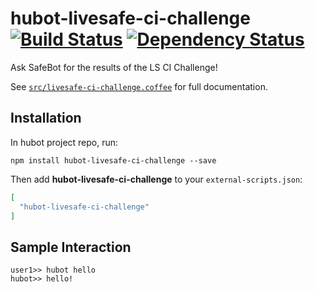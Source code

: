 # hubot-livesafe-ci-challenge [![Build Status](https://travis-ci.org/LiveSafe/hubot-livesafe-ci-challenge.svg?branch=master)](https://travis-ci.org/LiveSafe/hubot-livesafe-ci-challenge) [![Dependency Status](https://www.versioneye.com/user/projects/54be96f26c003567fd000008/badge.svg?style=flat)](https://www.versioneye.com/user/projects/54be96f26c003567fd000008)

Ask SafeBot for the results of the LS CI Challenge! 

See [`src/livesafe-ci-challenge.coffee`](src/livesafe-ci-challenge.coffee) for full documentation.

## Installation

In hubot project repo, run:

`npm install hubot-livesafe-ci-challenge --save`

Then add **hubot-livesafe-ci-challenge** to your `external-scripts.json`:

```json
[
  "hubot-livesafe-ci-challenge"
]
```

## Sample Interaction

```
user1>> hubot hello
hubot>> hello!
```
